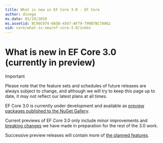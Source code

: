 ```yaml
---
title: What is new in EF Core 3.0 - EF Core
author: divega
ms.date: 02/19/2019
ms.assetid: 8C90C074-0A5B-4567-AF79-799B7BC78062
uid: core/what-is-new/ef-core-3.0/index
---
```


# What is new in EF Core 3.0 (currently in preview)

> [!IMPORTANT]
> Please note that the feature sets and schedules of future releases are always subject to change, and although we will try to keep this page up to date, it may not reflect our latest plans at all times.

EF Core 3.0 is currently under development and available as [preview packages published to the NuGet Gallery](https://www.nuget.org/packages/Microsoft.EntityFrameworkCore/). 

Current previews of EF Core 3.0 only include minor improvements and [breaking changes](xref:core/what-is-new/ef-core-3.0/breaking-changes) we have made in preparation for the rest of the 3.0 work. 

Successive preview releases will contain more of [the planned features](xref:core/what-is-new/ef-core-3.0/features).